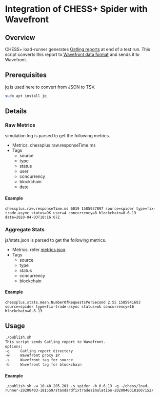 # Integration of CHESS+ Spider with Wavefront

## Overview

CHESS+ load-runner generates [Gatling reports](https://gatling.io/docs/current/general/reports/) at end of a test run. This script converts this report to [Wavefront data format](https://docs.wavefront.com/wavefront_data_format.html#metrics-data-format-syntax) and sends it to Wavefront.

## Prerequisites

[jq](https://stedolan.github.io/jq/) is used here to convert from JSON to TSV.

```bash
sudo apt install jq
```

## Details

### Raw Metrics

simulation.log is parsed to get the following metrics.

* Metrics: chessplus.raw.responseTime.ms
* Tags
    * source
    * type
    * status
    * user
    * concurrency
    * blockchain
    * date

#### Example
```
chessplus.raw.responseTime.ms 6019 1585937897 source=spider type=fix-trade-async status=OK user=4 concurrency=8 blockchain=0.6.13 date=2020-04-03T18:16:07Z
```

### Aggregate Stats

js/stats.json is parsed to get the following metrics. 

* Metrics: refer [metrics.json](metrics.json)
* Tags
    * source
    * type
    * status
    * concurrency
    * blockchain

#### Example
```
chessplus.stats.mean.NumberOfRequestsPerSecond 2.55 1585941693 source=spider type=fix-trade-async status=ok concurrency=16 blockchain=0.6.13
```

## Usage

```bash
./publish.sh 
This script sends Gatling report to Wavefront.
options:
-g     Gatling report directory
-w     Wavefront proxy IP
-s     Wavefront tag for source
-b     Wavefront tag for blockchain
```

#### Example

```
./publish.sh -w 10.40.205.201 -s spider -b 0.6.13 -g ~/chess/load-runner-20200403-181559/standardfixtradesimulation-20200403181607152/
```